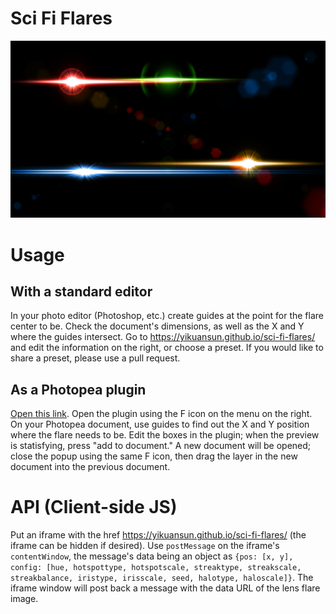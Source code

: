# Sci Fi Flares
<img src="demoflare.png" />

# Usage
<h2>With a standard editor</h2>
In your photo editor (Photoshop, etc.) create guides at the point for the flare center to be. Check the document's dimensions, as well as the X and Y where the guides intersect. Go to <a href="https://yikuansun.github.io/sci-fi-flares/">https://yikuansun.github.io/sci-fi-flares/</a> and edit the information on the right, or choose a preset. If you would like to share a preset, please use a pull request.
<h2>As a Photopea plugin</h2>
<a href="https://www.photopea.com#%7B%22environment%22:%7B%22plugins%22:%5B%7B%22name%22:%22Sci-Fi%20Flares%20By%20Yikuan%20Sun%22,%22url%22:%22https://yikuansun.github.io/sci-fi-flares/%22,%22width%22:750,%22height%22:400,%22icon%22:%22https://yikuansun.github.io/sci-fi-flares/icon.png%22%7D%5D%7D%7D">Open this link</a>. Open the plugin using the F icon on the menu on the right. On your Photopea document, use guides to find out the X and Y position where the flare needs to be. Edit the boxes in the plugin; when the preview is statisfying, press "add to document." A new document will be opened; close the popup using the same F icon, then drag the layer in the new document into the previous document.

# API (Client-side JS)
Put an iframe with the href <a href="https://yikuansun.github.io/sci-fi-flares/">https://yikuansun.github.io/sci-fi-flares/</a> (the iframe can be hidden if desired). Use `postMessage` on the iframe's `contentWindow`, the message's data being an object as `{pos: [x, y], config: [hue, hotspottype, hotspotscale, streaktype, streakscale, streakbalance, iristype, irisscale, seed, halotype, haloscale]}`. The iframe window will post back a message with the data URL of the lens flare image.
